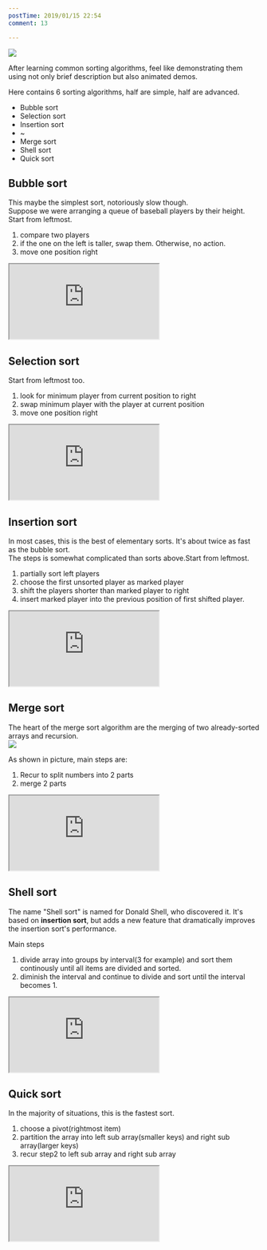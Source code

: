 ```yaml
---
postTime: 2019/01/15 22:54
comment: 13

---
```



![](https://terry-su.github.io/BlogCDN/images/simpson-evolution.jpg)    

After learning common sorting algorithms, feel like demonstrating them using not only brief description but also animated demos.

Here contains 6 sorting algorithms, half are simple, half are advanced.
* Bubble sort
* Selection sort
* Insertion sort
* ~
* Merge sort
* Shell sort
* Quick sort



## Bubble sort
This maybe the simplest sort, notoriously slow though.  
Suppose we were arranging a queue of baseball players by their height. 
Start from leftmost.
1. compare two players 
2. if the one on the left is taller, swap them. Otherwise, no action.
3. move one position right

<iframe src="https://terry-su.github.io/BlogCDN/iframes/algorithm/bubble-sort/index.html?mode=result" ></iframe>



## Selection sort
Start from leftmost too.
1. look for minimum player from current position to right
2. swap minimum player with the player at current position
2. move one position right

<iframe src="https://terry-su.github.io/BlogCDN/iframes/algorithm/selection-sort/index.html?mode=result" ></iframe>



## Insertion sort
In most cases, this is the best of elementary sorts. It's about twice as fast as the bubble sort.  
The steps is somewhat complicated than sorts above.Start from leftmost.
1. partially sort left players
2. choose the first unsorted player as marked player
3. shift the players shorter than marked player to right
4. insert marked player into the previous  position of first shifted player.

<iframe src="https://terry-su.github.io/BlogCDN/iframes/algorithm/insertion-sort/index.html?mode=result" ></iframe>




## Merge sort
The heart of the merge sort algorithm are the merging of two already-sorted arrays and recursion.  
![](https://upload.wikimedia.org/wikipedia/commons/thumb/e/e6/Merge_sort_algorithm_diagram.svg/800px-Merge_sort_algorithm_diagram.svg.png)

As shown in picture, main steps are:
1. Recur to split numbers into 2 parts
2. merge 2 parts

<iframe src="https://terry-su.github.io/BlogCDN/iframes/algorithm/merge-sort/index.html?mode=result" ></iframe>



## Shell sort
The name "Shell sort" is named for Donald Shell, who discovered it. It's based on **insertion sort**, but adds a new feature that dramatically improves the insertion sort's performance.  

Main steps
1. divide array into groups by interval(3 for example) and sort them continously until all items are divided and sorted.
2. diminish the interval and continue to divide and sort until the interval becomes 1.

<iframe src="https://terry-su.github.io/BlogCDN/iframes/algorithm/shell-sort/index.html?mode=result" ></iframe>




## Quick sort
In the majority of situations, this is the fastest sort.

1. choose a pivot(rightmost item)
2. partition the array into left sub array(smaller keys) and right sub array(larger keys)
3. recur step2 to left sub array and right sub array

<iframe src="https://terry-su.github.io/BlogCDN/iframes/algorithm/quick-sort/index.html?mode=result" ></iframe>